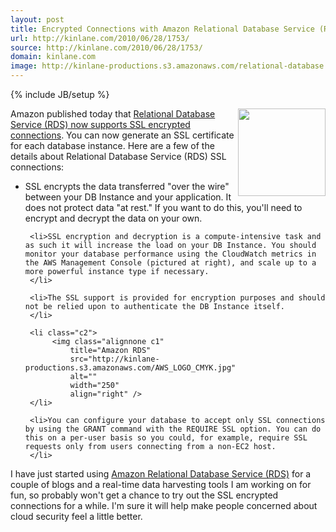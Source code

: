 ```yaml
---
layout: post
title: Encrypted Connections with Amazon Relational Database Service (RDS)
url: http://kinlane.com/2010/06/28/1753/
source: http://kinlane.com/2010/06/28/1753/
domain: kinlane.com
image: http://kinlane-productions.s3.amazonaws.com/relational-database.jpg
---
```

{% include JB/setup %}<p>
     <img class="alignnone c1"
        title="Amazon RDS"
        src="http://kinlane-productions.s3.amazonaws.com/relational-database.jpg"
        alt=""
        width="140"
        align="right" />Amazon published today that <a href="http://aws.typepad.com/aws/2010/06/amazon-rds-support-for-ssl-connections.html"
        target="_blank">Relational Database Service (RDS) now supports SSL encrypted connections</a>. You can now generate an SSL certificate for each database instance. Here are a few of the details about Relational Database Service (RDS) SSL connections:
</p>

<ul class="mainlist">
     <li>SSL encrypts the data transferred "over the wire" between your DB Instance and your application. It does not protect data "at rest." If you want to do this, you'll need to encrypt and decrypt the data on your own.
     </li>

     <li>SSL encryption and decryption is a compute-intensive task and as such it will increase the load on your DB Instance. You should monitor your database performance using the CloudWatch metrics in the AWS Management Console (pictured at right), and scale up to a more powerful instance type if necessary.
     </li>

     <li>The SSL support is provided for encryption purposes and should not be relied upon to authenticate the DB Instance itself.
     </li>

     <li class="c2">
          <img class="alignnone c1"
              title="Amazon RDS"
              src="http://kinlane-productions.s3.amazonaws.com/AWS_LOGO_CMYK.jpg"
              alt=""
              width="250"
              align="right" />
     </li>

     <li>You can configure your database to accept only SSL connections by using the GRANT command with the REQUIRE SSL option. You can do this on a per-user basis so you could, for example, require SSL requests only from users connecting from a non-EC2 host.
     </li>
</ul>

<p>
     I have just started using <a href="http://www.kinlane.com/category/amazon/amazon-relational-database/">Amazon Relational Database Service (RDS)</a> for a couple of blogs and a real-time data harvesting tools I am working on for fun, so probably won't get a chance to try out the SSL encrypted connections for a while. I'm sure it will help make people concerned about cloud security feel a little better.
</p>